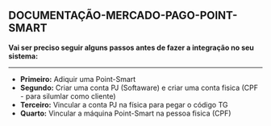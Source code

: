 ## DOCUMENTAÇÃO-MERCADO-PAGO-POINT-SMART

<b>Vai ser preciso seguir alguns passos antes de fazer a integração no seu sistema:</b><br><hr>

- <b>Primeiro:</b> Adiquir uma Point-Smart<br>
- <b>Segundo:</b> Criar uma conta PJ (Softaware) e criar uma conta fisica (CPF - para silumlar como cliente)<br>
- <b>Terceiro:</b> Vincular a conta PJ na física para pegar o código TG<br>
- <b>Quarto:</b> Vincular a máquina Point-Smart na pessoa fisica (CPF)<br>

